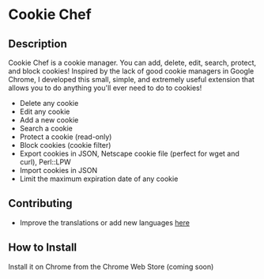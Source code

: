 Cookie Chef
========================

Description
--------------

Cookie Chef is a cookie manager. You can add, delete, edit, search, protect, and block cookies!
Inspired by the lack of good cookie managers in Google Chrome, I developed this small, simple, and extremely useful extension that allows you to do anything you'll ever need to do to cookies!

* Delete any cookie
* Edit any cookie
* Add a new cookie
* Search a cookie
* Protect a cookie (read-only)
* Block cookies (cookie filter)
* Export cookies in JSON, Netscape cookie file (perfect for wget and curl), Perl::LPW
* Import cookies in JSON
* Limit the maximum expiration date of any cookie


Contributing
--------------
- Improve the translations or add new languages [here](http://www.getlocalization.com/cookiechef/)


How to Install
--------------

Install it on Chrome from the Chrome Web Store (coming soon)